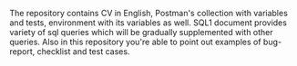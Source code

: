 The repository contains CV in English, Postman's collection with variables and tests, environment with its variables as well. SQL1 document provides variety of sql queries which will be gradually supplemented with other queries. Also in this repository you're able to point out examples of bug-report, checklist and test cases.
